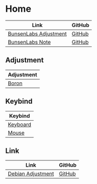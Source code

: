 

# Home

| Link | GitHub |
| ---- | ------ |
| [BunsenLabs Adjustment](https://samwhelp.github.io/bunsenlabs-adjustment/) | [GitHub](https://github.com/samwhelp/bunsenlabs-adjustment) |
| [BunsenLabs Note](https://samwhelp.github.io/note-about-bunsenlabs/) | [GitHub](https://github.com/samwhelp/note-about-bunsenlabs) |




## Adjustment

| Adjustment |
| ---------- |
| [Boron](https://github.com/samwhelp/bunsenlabs-adjustment/tree/main/prototype/main/bunsen-config/Main) |




## Keybind

| Keybind |
| --- |
| [Keyboard](https://samwhelp.github.io/bunsenlabs-adjustment/read/config/keybind.html) |
| [Mouse](https://samwhelp.github.io/bunsenlabs-adjustment/read/config/mousebind.html) |




## Link

| Link | GitHub |
| ---- | ------ |
| [Debian Adjustment](https://samwhelp.github.io/debian-adjustment/) | [GitHub](https://github.com/samwhelp/debian-adjustment) |
